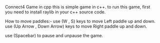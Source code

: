 Connect4 Game in cpp
this is simple game in c++. 
to run this game, first you need to install raylib in your c++ source code.

How to move paddles:-
use (W , S) keys to move Left paddle up and down.
use (Up Arrow , Down Arrow) keys to move Right paddle up and down.

use (Spacebar) to pause and unpause the game.
